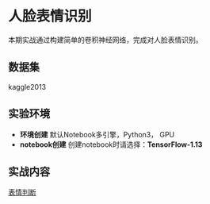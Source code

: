 # 人脸表情识别

本期实战通过构建简单的卷积神经网络，完成对人脸表情识别。

## 数据集
kaggle2013


## 实验环境

- **环境创建**
默认Notebook多引擎，Python3， GPU
- **notebook创建**
创建notebook时请选择：**TensorFlow-1.13**

## 实战内容

[表情判断](./face_expression.ipynb)
